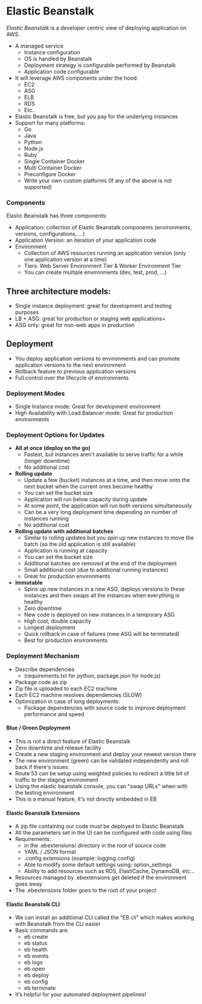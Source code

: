 # Elastic Beanstalk

_Elastic Beanstalk_ is a developer centric view of deploying application on AWS.
- A managed service
    - Instance configuration
    - OS is handled by Beanstalk
    - Deployment strategy is configurable performed by Beanstalk
    - Application code configurable
- It will leverage AWS components under the hood:
    - EC2
    - ASG
    - ELB
    - RDS
    - Etc..
- Elastic Beanstalk is free, but you pay for the underlying instances
- Support for many platforms:
    - Go
    - Java
    - Python
    - Node.js
    - Ruby
    - Single Container Docker
    - Multi Container Docker
    - Preconfigure Docker
    - Write your own custom platforms (If any of the above is not supported)

### Components
Elastic Beanstalk has three components:
- Application: collection of Elastic Beanstalk components (environments, versions, configurations, …)
- Application Version: an iteration of your application code
- Environment
	- Collection of AWS resources running an application version (only one application version at a time)
	- Tiers: Web Server Environment Tier & Worker Environment Tier
	- You can create multiple environments (dev, test, prod, …)
## Three architecture models:

- Single instance deployment: great for development and testing purposes
- LB + ASG: great for production or staging web applications=
- ASG only: great for non-web apps in production
## Deployment

- You deploy application versions to environments and can promote application versions to the next environment
- Rollback feature to previous application versions
- Full control over the lifecycle of environments

### Deployment Modes

- Single Instance mode: Great for development environment
- High Availability with Load Balancer mode: Great for production environments

### Deployment Options for Updates

- **All at once (deploy on the go)**
    - Fastest, but instances aren't available to serve traffic for a while (longer downtime)
    - No additional cost
- **Rolling update**
    - Update a few (bucket) instances at a time, and then move onto the next bucket when the current ones become healthy
    - You can set the bucket size
    - Application will run below capacity during update
    - At some point, the application will run both versions simultaneously
    - Can be a very long deployment time depending on number of instances running
    - No additional cost
- **Rolling update with additional batches**
    - Similar to rolling updates but you spin up new instances to move the batch (so the old application is still available)
    - Application is running at capacity
    - You can set the bucket size
    - Additional batches are removed at the end of the deployment
    - Small additional cost (due to additional running instances)
    - Great for production environments
- **Immutable**
    - Spins up new instances in a new ASG, deploys versions to these instances and then swaps all the instances when everything is healthy
    - Zero downtime
    - New code is deployed on new instances in a temporary ASG
    - High cost, double capacity
    - Longest deployment
    - Quick rollback in case of failures (new ASG will be terminated)
    - Best for production environments

### Deployment Mechanism

- Describe dependencies
    - (requirements.txt for python, package.json for node.js)
- Package code as zip
- Zip file is uploaded to each EC2 machine
- Each EC2 machine resolves dependencies (SLOW)
- Optimization in case of long deployments:
    - Package dependencies with source code to improve deployment performance and speed

#### Blue / Green Deployment

- This is not a direct feature of Elastic Beanstalk
- Zero downtime and release facility
- Create a new staging environment and deploy your newest version there
- The new environment (green) can be validated independently and roll back if there's issues
- Route 53 can be setup using weighted policies to redirect a little bit of traffic to the staging environment
- Using the elastic beanstalk console, you can "swap URLs" when with the testing environment
- This is a manual feature, it's not directly embedded in EB

#### Elastic Beanstalk Extensions

- A zip file containing our code must be deployed to Elastic Beanstalk
- All the parameters set in the UI can be configured with code using files
- Requirements:
    - in the .ebextensions/ directory in the root of source code
    - YAML / JSON format
    - .config extensions (example: logging.config)
    - Able to modify some default settings using: option_settings
    - Ability to add resources such as RDS, ElastiCache, DynamoDB, etc...
- Resources managed by .ebextensions get deleted if the environment goes away
- The .ebextensions folder goes to the root of your project

#### Elastic Beanstalk CLI

- We can install an additional CLI called the “EB cli” which makes working with Beanstalk from the CLI easier
- Basic commands are:
    - eb create
    - eb status
    - eb health
    - eb events
    - eb logs
    - eb open
    - eb deploy
    - eb config
    - eb terminate
- It’s helpful for your automated deployment pipelines!